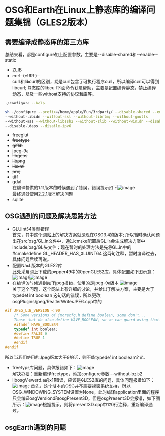 # OSG和Earth在Linux上静态库的编译问题集锦（GLES2版本）

## 需要编译成静态库的第三方库

总结来看，都是configure加上配置参数，主要是--disable-shared和--enable--static

- ~~ZLIB~~
- ~~curl（cURL）~~  
curl和libcurl的区别，就是curl包含了可执行程序curl，所以编译curl可以得到libcurl;
静态库的libcurl下面命令获取帮助，主要是配置编译静态，禁止编译动态，以及一些without支持的协议和库等。

```bash
./configure --help
```

```bash
sh ./configure --prefix=/home/apple/Fun/3rdparty/ --disable-shared --enable-static
--without-libidn --without-ssl --without-librtmp --without-gnutls
--without-nss --without-libssh2 --without-zlib --without-winidn --disable-rtsp --disable-ldap
--disable-ldaps --disable-ipv6
```

- freeglut
- ~~freetype~~
- ~~giflib~~
- ~~jpeg-9a~~
- ~~libgeos~~
- ~~libpng~~
- ~~libxml~~
- ~~proj~~
- ~~tiff~~
- gdal  
在编译提供的1.11版本的时候遇到了错误，错误提示如下![image](file:///F:/img/gdalerror.jpg)  
最终通过使用2.2.1版本解决问题
- sqlite  

## OSG遇到的问题及解决思路方法

- GLUint64类型错误  
首先，其中这个[网站](http://forum.openscenegraph.org/viewtopic.php?t=15102)上的解决方案就是现在OSG3.4的版本;
所以暂时确认问题出在src/osg/GL.in文件中，通过cmake配置后GL.in会生成解决方案中include/osg/GL头文件；现在暂时的处理方法是先将GL.in中的#cmakedefine GL_HEADER_HAS_GLUINT64 这两句注释，暂时编译过去，具体问题后续再说。
- 配置NacL版本的GLES2库  
此处采用网上下载的pepper49中的OpenGLES2库，具体配置如下图示意：
![image](file:///F:/img/cmake1.jpg)![image](file:///F:/img/cmake2.jpg)
- 在编译的时候遇到如下jpeg报错，使用的是jpeg-9a版本
![image](file:///F:/img/jpeg.jpg)  
关于这个问题，这个网站上有详细的讨论，并给出了解决方案，主要是大于 typedef int boolean 这句话的错误，所以更改osgPlugins/jpeg/ReaderWriterJPEG.cpp中的
```C++
#if JPEG_LIB_VERSION < 90
    /* Some versions of jmorecfg.h define boolean, some don't...
    Those that do also define HAVE_BOOLEAN, so we can guard using that. */
    #ifndef HAVE_BOOLEAN
    typedef int boolean;
    #define FALSE 0
    #define TRUE 1
    #endif
#endif
```
所以当我们使用的Jpeg版本大于9的话，则不能typedef int boolean定义。
- freetype库问题，具体报错如下：![image](file:///F:/img/freetype.jpg)  
解决办法：重新编译freetype，添加configure参数 --without-bzip2
 - libosgViewerd.a的x11错误，应该是GLES2库的问题，具体问题报错如下：![image](file:///F:/img/x11.jpg)
 首先，这个版本的OSG并不需要视窗系统支持，所以OSG_WINDOWING_SYSTEM设置为None，此时编译application里面的程序只会编译osgVersiond和osgPresent3D，但是osgPresent3D会报错，如下图所示：![image](file:///F:/img/present.jpg)根据提示，则将present3D.cpp中120行注释，重新编译通过。

 ## osgEarth遇到的问题